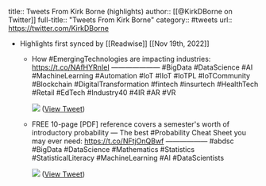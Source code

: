 title:: Tweets From Kirk Borne (highlights)
author:: [[@KirkDBorne on Twitter]]
full-title:: "Tweets From Kirk Borne"
category:: #tweets
url:: https://twitter.com/KirkDBorne

- Highlights first synced by [[Readwise]] [[Nov 19th, 2022]]
	- How #EmergingTechnologies are impacting industries: https://t.co/NAfHYRnIeI
	  ———————
	  #BigData #DataScience #AI #MachineLearning #Automation #IoT #IIoT #IoTPL #IoTCommunity #Blockchain #DigitalTransformation #fintech #insurtech #HealthTech #Retail #EdTech #Industry40 #4IR #AR #VR 
	  
	  ![](https://pbs.twimg.com/media/E03x4sNXoAQvp7p.jpg) ([View Tweet](https://twitter.com/KirkDBorne/status/1391033819000627205))
	- FREE 10-page [PDF] reference covers a semester's worth of introductory probability — The best #Probability Cheat Sheet you may ever need: https://t.co/NFtjOnQBwf
	  ——————
	  #abdsc #BigData #DataScience #Mathematics #Statistics #StatisticalLiteracy #MachineLearning #AI #DataScientists 
	  
	  ![](https://pbs.twimg.com/media/FHwIGfyXoAAhnI6.jpg) ([View Tweet](https://twitter.com/KirkDBorne/status/1476063694215856128))